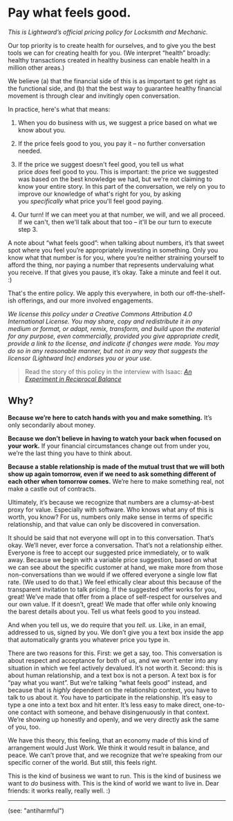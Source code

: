 # Pay what feels good.

*This is Lightward’s official pricing policy for Locksmith and Mechanic.*

Our top priority is to create health for ourselves, and to give you the best tools we can for creating health for you. (We interpret “health” broadly: healthy transactions created in healthy business can enable health in a million other areas.)

We believe (a) that the financial side of this is as important to get right as the functional side, and (b) that the best way to guarantee healthy financial movement is through clear and invitingly open conversation.

In practice, here's what that means:

1.  When you do business with us, we suggest a price based on what we know about you.

2.  If the price feels good to you, you pay it – no further conversation needed.

3.  If the price we suggest doesn't feel good, you tell us what price *does* feel good to you. This is important: the price we suggested was based on the best knowledge we had, but we're not claiming to know your entire story. In this part of the conversation, we rely on you to improve our knowledge of what's right for you, by asking you *specifically* what price you'll feel good paying.

4.  Our turn! If we can meet you at that number, we will, and we all proceed. If we can't, then we'll talk about that too – it'll be our turn to execute step 3.


A note about “what feels good”: when talking about numbers, it’s that sweet spot where you feel you’re appropriately investing in something. Only you know what that number is for you, where you’re neither straining yourself to afford the thing, nor paying a number that represents undervaluing what you receive. If that gives you pause, it’s okay. Take a minute and feel it out. :)

That's the entire policy. We apply this everywhere, in both our off-the-shelf-ish offerings, and our more involved engagements.

*We license this policy under a Creative Commons Attribution 4.0 International License. You may share, copy and redistribute it in any medium or format, or adapt, remix, transform, and build upon the material for any purpose, even commercially, provided you give appropriate credit, provide a link to the license, and indicate if changes were made. You may do so in any reasonable manner, but not in any way that suggests the licensor (Lightward Inc) endorses you or your use.*

> Read the story of this policy in the interview with Isaac: [*An Experiment in Reciprocal Balance*](https://lightward.com/journal/pay-what-feels-good)


## Why?

**Because we’re here to catch hands with you and make something.** It’s only secondarily about money.

**Because we don’t believe in having to watch your back when focused on your work.** If your financial circumstances change out from under you, we’re the last thing you have to think about.

**Because a stable relationship is made of the mutual trust that we will both show up again tomorrow, even if we need to ask something different of each other when tomorrow comes.** We’re here to make something real, not make a castle out of contracts.

Ultimately, it’s because we recognize that numbers are a clumsy-at-best proxy for value. Especially with software. Who knows what any of this is worth, you know? For us, numbers only make sense in terms of specific relationship, and that value can only be discovered in conversation.

It should be said that not everyone will opt in to this conversation. That’s okay. We’ll never, ever force a conversation. That’s not a relationship either. Everyone is free to accept our suggested price immediately, or to walk away. Because we begin with a variable price suggestion, based on what we can see about the specific customer at hand, we make more from those non-conversations than we would if we offered everyone a single low flat rate. (We used to do that.) We feel ethically clear about this because of the transparent invitation to talk pricing. If the suggested offer works for you, great! We’ve made that offer from a place of self-respect for ourselves and our own value. If it doesn’t, great! We made that offer while only knowing the barest details about you. Tell us what feels good to you instead.

And when you tell us, we do require that you *tell. us.* Like, in an email, addressed to us, signed by you. We don’t give you a text box inside the app that automatically grants you whatever price you type in.

There are two reasons for this. First: we get a say, too. This conversation is about respect and acceptance for both of us, and we won’t enter into any situation in which we feel actively devalued. It’s not worth it. Second: this is about human relationship, and a text box is not a person. A text box is for “pay what you want”. But we’re talking “what feels good” instead, and because that is *highly* dependent on the relationship context, you have to talk to us about it. You have to participate in the relationship. It’s easy to type a one into a text box and hit enter. It’s less easy to make direct, one-to-one contact with someone, and behave disingenuously in that context. We’re showing up honestly and openly, and we very directly ask the same of you, too.

We have this theory, this feeling, that an economy made of this kind of arrangement would Just Work. We think it would result in balance, and peace. We can’t prove that, and we recognize that we’re speaking from our specific corner of the world. But still, this feels right.

This is the kind of business we want to run. This is the kind of business we want to *do* business with. This is the kind of world we want to live in. Dear friends: it works really, really well. :)

---

(see: "antiharmful")
